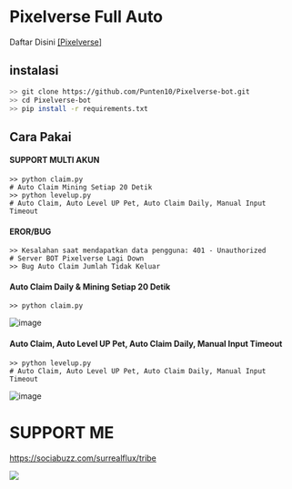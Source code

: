 # Pixelverse Full Auto
Daftar Disini [[Pixelverse]](https://t.me/pixelversexyzbot?start=1993663749)

## instalasi
```bash
>> git clone https://github.com/Punten10/Pixelverse-bot.git
>> cd Pixelverse-bot
>> pip install -r requirements.txt
```

## Cara Pakai
#### SUPPORT MULTI AKUN
```shell
>> python claim.py
# Auto Claim Mining Setiap 20 Detik 
>> python levelup.py
# Auto Claim, Auto Level UP Pet, Auto Claim Daily, Manual Input Timeout
```

#### EROR/BUG
```shell
>> Kesalahan saat mendapatkan data pengguna: 401 - Unauthorized
# Server BOT Pixelverse Lagi Down
>> Bug Auto Claim Jumlah Tidak Keluar
```

#### Auto Claim Daily & Mining Setiap 20 Detik
```shell
>> python claim.py
```
![image](https://github.com/Punten10/Pixelverse-bot/assets/64400801/48da7f04-194d-47f8-81c2-c103beae0f0d)

#### Auto Claim, Auto Level UP Pet, Auto Claim Daily, Manual Input Timeout
```shell
>> python levelup.py
# Auto Claim, Auto Level UP Pet, Auto Claim Daily, Manual Input Timeout
```
![image](https://github.com/Punten10/Pixelverse-bot/assets/64400801/007ad8ce-4e0a-45a9-a07b-5de4476bb118)


# SUPPORT ME
https://sociabuzz.com/surrealflux/tribe

[<img src="https://img.shields.io/badge/Telegram-%40Me-orange">](https://t.me/zuiredrop)
